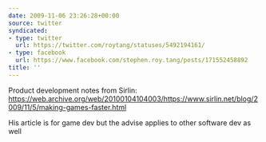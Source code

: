 ```yaml
---
date: 2009-11-06 23:26:28+00:00
source: twitter
syndicated:
- type: twitter
  url: https://twitter.com/roytang/statuses/5492194161/
- type: facebook
  url: https://www.facebook.com/stephen.roy.tang/posts/171552458892
title: ''
---
```


Product development notes from Sirlin: https://web.archive.org/web/20100104104003/https://www.sirlin.net/blog/2009/11/5/making-games-faster.html 

His article is for game dev but the advise applies to other software dev as well